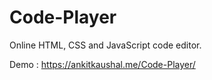 # Code-Player

Online HTML, CSS and JavaScript code editor.

Demo : https://ankitkaushal.me/Code-Player/
